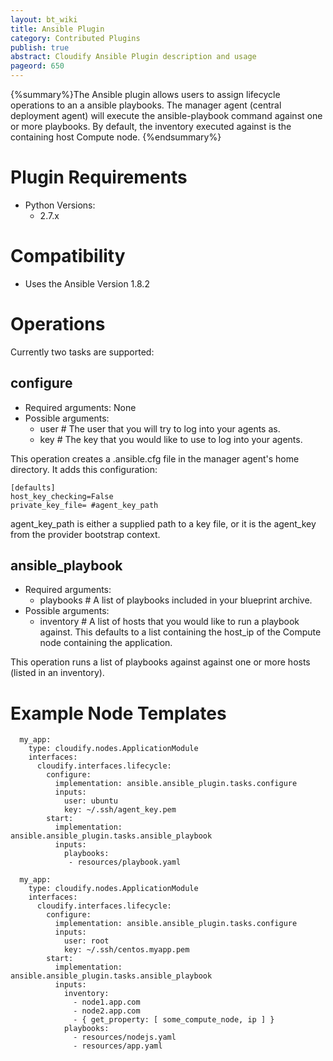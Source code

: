 ```yaml
---
layout: bt_wiki
title: Ansible Plugin
category: Contributed Plugins
publish: true
abstract: Cloudify Ansible Plugin description and usage
pageord: 650
---
```


{%summary%}The Ansible plugin allows users to assign lifecycle operations to an a ansible playbooks. The manager agent (central deployment agent) will execute the ansible-playbook command against one or more playbooks. By default, the inventory executed against is the containing host Compute node.
{%endsummary%}

# Plugin Requirements

* Python Versions:
  * 2.7.x

# Compatibility

* Uses the Ansible Version 1.8.2

# Operations

Currently two tasks are supported:

## configure

* Required arguments: None
* Possible arguments: 
  * user # The user that you will try to log into your agents as.
  * key # The key that you would like to use to log into your agents.

This operation creates a .ansible.cfg file in the manager agent's home directory. It adds this configuration:

```
[defaults]
host_key_checking=False
private_key_file= #agent_key_path
```

agent_key_path is either a supplied path to a key file, or it is the agent_key from the provider bootstrap context.

## ansible_playbook

* Required arguments:
  * playbooks # A list of playbooks included in your blueprint archive.
* Possible arguments: 
  * inventory # A list of hosts that you would like to run a playbook against. This defaults to a list containing the host_ip of the Compute node containing the application.

This operation runs a list of playbooks against against one or more hosts (listed in an inventory).

# Example Node Templates

```
  my_app:
    type: cloudify.nodes.ApplicationModule
    interfaces:
      cloudify.interfaces.lifecycle:
        configure:
          implementation: ansible.ansible_plugin.tasks.configure
          inputs:
            user: ubuntu
            key: ~/.ssh/agent_key.pem
        start:
          implementation: ansible.ansible_plugin.tasks.ansible_playbook
          inputs:
            playbooks:
             - resources/playbook.yaml
```

```
  my_app:
    type: cloudify.nodes.ApplicationModule
    interfaces:
      cloudify.interfaces.lifecycle:
        configure:
          implementation: ansible.ansible_plugin.tasks.configure
          inputs:
            user: root
            key: ~/.ssh/centos.myapp.pem
        start:
          implementation: ansible.ansible_plugin.tasks.ansible_playbook
          inputs:
            inventory:
              - node1.app.com
              - node2.app.com
              - { get_property: [ some_compute_node, ip ] }
            playbooks:
              - resources/nodejs.yaml
              - resources/app.yaml
```

